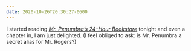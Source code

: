 ```yaml
---
date: 2020-10-26T20:30:27-0600
---
```


I started reading [<cite>Mr. Penumbra’s 24-Hour Bookstore</cite>](https://click.linksynergy.com/deeplink?id=qvtf8Hp8DGA&mid=2653&murl=https%3A%2F%2Fwww.alibris.com%2FMr-Penumbras-24-Hour-Bookstore-Robin-Sloan%2Fbook%2F21924389) tonight and even a chapter in, I am just delighted. (I feel obliged to ask: is Mr. Penumbra a secret alias for Mr. Rogers?)